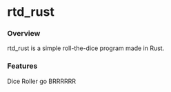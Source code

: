 # rtd_rust

### Overview
rtd_rust is a simple roll-the-dice program made in Rust.

### Features
Dice Roller go BRRRRRR
